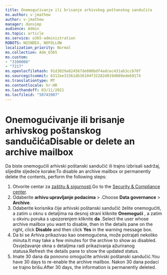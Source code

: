 ```yaml
---
title: Onemogućivanje ili brisanje arhivskog poštanskog sandučića
ms.author: v-jmathew
author: v-jmathew
manager: dansimp
audience: Admin
ms.topic: article
ms.service: o365-administration
ROBOTS: NOINDEX, NOFOLLOW
localization_priority: Normal
ms.collection: Adm_O365
ms.custom:
- "3100008"
- "7217"
ms.openlocfilehash: 91d3029a824567de080bdf4adcec431ab3ccb70f
ms.sourcegitcommit: 6312ee31561db36104f32282d019d069ede69174
ms.translationtype: MT
ms.contentlocale: hr-HR
ms.lasthandoff: 03/11/2021
ms.locfileid: "50743907"
---
```

# <a name="disable-or-delete-an-archive-mailbox"></a><span data-ttu-id="f41aa-102">Onemogućivanje ili brisanje arhivskog poštanskog sandučića</span><span class="sxs-lookup"><span data-stu-id="f41aa-102">Disable or delete an archive mailbox</span></span>

<span data-ttu-id="f41aa-103">Da biste onemogućili arhivski poštanski sandučić ili trajno izbrisali sadržaj, slijedite sljedeće korake:</span><span class="sxs-lookup"><span data-stu-id="f41aa-103">To disable an archive mailbox or permanently delete the contents, perform the following steps:</span></span>

1. <span data-ttu-id="f41aa-104">Otvorite centar za [zaštitu & sigurnosti]( https://go.microsoft.com/fwlink/p/?linkid=2077143).</span><span class="sxs-lookup"><span data-stu-id="f41aa-104">Go to the [Security & Compliance center]( https://go.microsoft.com/fwlink/p/?linkid=2077143).</span></span>
2. <span data-ttu-id="f41aa-105">Odaberite **arhivu upravljanje podacima**  >  .</span><span class="sxs-lookup"><span data-stu-id="f41aa-105">Choose **Data governance** > **Archive**.</span></span>
3. <span data-ttu-id="f41aa-106">Odaberite korisnika čije arhivski poštanski sandučić želite onemogućiti, a zatim u oknu s detaljima na desnoj strani kliknite **Onemogući** , a zatim u okviru poruka s upozorenjem kliknite **da** .</span><span class="sxs-lookup"><span data-stu-id="f41aa-106">Select the user whose archive mailbox you want to disable, then in the details pane on the right, click **Disable** and then click **Yes** in the warning message box.</span></span>
4. <span data-ttu-id="f41aa-107">Da bi se Arhiva prikazivao kao onemogućena, može potrajati nekoliko minuta.</span><span class="sxs-lookup"><span data-stu-id="f41aa-107">It may take a few minutes for the archive to show as disabled.</span></span> <span data-ttu-id="f41aa-108">Osvježavanje okna s detaljima radi prikazivanja ažuriranog statusa.</span><span class="sxs-lookup"><span data-stu-id="f41aa-108">Refresh the details pane to show the updated status.</span></span>
5. <span data-ttu-id="f41aa-109">Imate 30 dana da ponovno omogućite arhivski poštanski sandučić.</span><span class="sxs-lookup"><span data-stu-id="f41aa-109">You have 30 days to re-enable the archive mailbox.</span></span> <span data-ttu-id="f41aa-110">Nakon 30 dana podaci se trajno brišu.</span><span class="sxs-lookup"><span data-stu-id="f41aa-110">After 30 days, the information is permanently deleted.</span></span>
